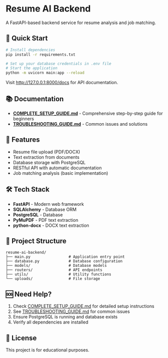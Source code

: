 # Resume AI Backend

A FastAPI-based backend service for resume analysis and job matching.

## 🚀 Quick Start

```bash
# Install dependencies
pip install -r requirements.txt

# Set up your database credentials in .env file
# Start the application
python -m uvicorn main:app --reload
```

Visit http://127.0.0.1:8000/docs for API documentation.

## 📚 Documentation

- **[COMPLETE_SETUP_GUIDE.md](COMPLETE_SETUP_GUIDE.md)** - Comprehensive step-by-step guide for beginners
- **[TROUBLESHOOTING_GUIDE.md](TROUBLESHOOTING_GUIDE.md)** - Common issues and solutions

## 🔧 Features

- Resume file upload (PDF/DOCX)
- Text extraction from documents
- Database storage with PostgreSQL
- RESTful API with automatic documentation
- Job matching analysis (basic implementation)

## 🛠️ Tech Stack

- **FastAPI** - Modern web framework
- **SQLAlchemy** - Database ORM
- **PostgreSQL** - Database
- **PyMuPDF** - PDF text extraction
- **python-docx** - DOCX text extraction

## 📁 Project Structure

```
resume-ai-backend/
├── main.py                 # Application entry point
├── database.py             # Database configuration
├── models/                 # Database models
├── routers/                # API endpoints
├── utils/                  # Utility functions
└── uploads/                # File storage
```

## 🆘 Need Help?

1. Check [COMPLETE_SETUP_GUIDE.md](COMPLETE_SETUP_GUIDE.md) for detailed setup instructions
2. See [TROUBLESHOOTING_GUIDE.md](TROUBLESHOOTING_GUIDE.md) for common issues
3. Ensure PostgreSQL is running and database exists
4. Verify all dependencies are installed

## 📄 License

This project is for educational purposes.
